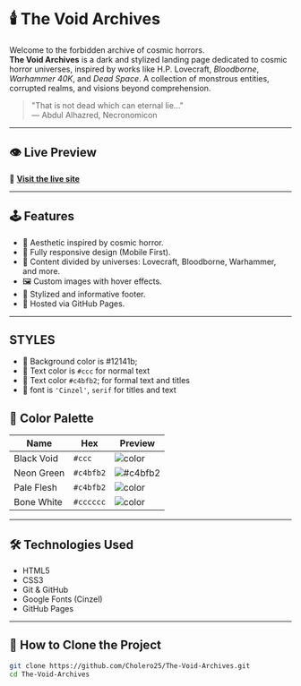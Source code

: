 # 🕯️ The Void Archives

Welcome to the forbidden archive of cosmic horrors.  
**The Void Archives** is a dark and stylized landing page dedicated to cosmic horror universes, inspired by works like H.P. Lovecraft, *Bloodborne*, *Warhammer 40K*, and *Dead Space*. A collection of monstrous entities, corrupted realms, and visions beyond comprehension.

> "That is not dead which can eternal lie..."  
> — Abdul Alhazred, Necronomicon

---

## 👁️ Live Preview

🔗 **[Visit the live site](https://cholero25.github.io/The-Void-Archives/)**

---

## 🕹️ Features

- 🎨 Aesthetic inspired by cosmic horror.
- 📱 Fully responsive design (Mobile First).
- 🧠 Content divided by universes: Lovecraft, Bloodborne, Warhammer, and more.
- 🖼️ Custom images with hover effects.
- 🌌 Stylized and informative footer.
- 💾 Hosted via GitHub Pages.

---
## STYLES 
- 🌈 Background color is #12141b;
- 🌈 Text color is `#ccc` for normal text
- 🌈 Text color `#c4bfb2`; for formal text and titles
- 📃 font is `'Cinzel'`, `serif` for titles and text
## 🎨 Color Palette

| Name        | Hex       | Preview |
|-------------|-----------|---------|
| Black Void  | `#ccc` | ![color](https://img.shields.io/badge/%20-%23050906.svg?style=flat&logoColor=white) |
| Neon Green  | `#c4bfb2` | ![#c4bfb2](https://img.shields.io/badge/%20-%2339FF14.svg?style=flat&logoColor=white) |
| Pale Flesh  | `#c4bfb2` | ![color](https://img.shields.io/badge/%20-%23c4bfb2.svg?style=flat&logoColor=white) |
| Bone White  | `#cccccc` | ![color](https://img.shields.io/badge/%20-%23cccccc.svg?style=flat&logoColor=white) |

---
  
## 🛠️ Technologies Used

- HTML5
- CSS3
- Git & GitHub
- Google Fonts (Cinzel)
- GitHub Pages

---

## 🚀 How to Clone the Project

```bash
git clone https://github.com/Cholero25/The-Void-Archives.git
cd The-Void-Archives
